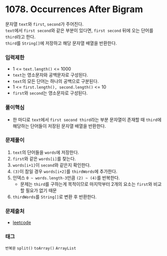 # 1078. Occurrences After Bigram
문자열 `text`와 `first`, `second`가 주어진다.  
`text`에서 `first second`와 같은 부분이 있다면, `first second` 뒤에 오는 단어를 `third`라고 한다.  
`third`를 `String[]`에 저장하고 해당 문자열 배열을 반환한다.
### 입력제한
- 1 <= `text.length()` <= 1000
- `text`는 영소문자와 공백문자로 구성된다.
- `text`의 모든 단어는 하나의 공백으로 구분된다.
- 1 <= `first.length(), second.length()` <= 10
- `first`와 `second`는 영소문자로 구성된다.
### 풀이핵심
- 한 마디로 `text`에서 `first second third`라는 부분 문자열이 존재할 때 `third`에 해당하는 단어들이 저장된 문자열 배열을 반환한다.
### 문제풀이
1. `text`의 단어들을 `words`에 저장한다.
2. `first`와 같은 `words[i]`를 찾는다.
3. `words[i+1]`이 `second`와 같은지 확인한다.
4. `(3)`이 참일 경우 `words[i+2]`를 `thirdWords`에 추가한다.
5. 인덱스 `0 ~ words.length-3`만큼 `(2) ~ (4)`를 반복한다.
   - 문제는 `third`를 구하는게 목적이므로 마지막부터 2개의 요소는 `first`와 비교 할 필요가 없기 때문
6. `thirdWords`를 `String[]`로 변환 후 반환한다.
### 문제출처
- [leetcode](https://leetcode.com/problems/occurrences-after-bigram/)
### 태그
`반복문` `split()` `toArray()` `ArrayList`